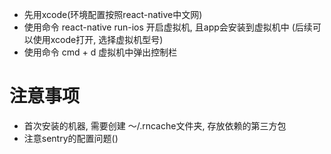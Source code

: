 * 先用xcode(环境配置按照react-native中文网)
* 使用命令 react-native run-ios 开启虚拟机, 且app会安装到虚拟机中 (后续可以使用xcode打开, 选择虚拟机型号)
* 使用命令 cmd + d 虚拟机中弹出控制栏

# 注意事项
* 首次安装的机器, 需要创建 ～/.rncache文件夹, 存放依赖的第三方包
* 注意sentry的配置问题()